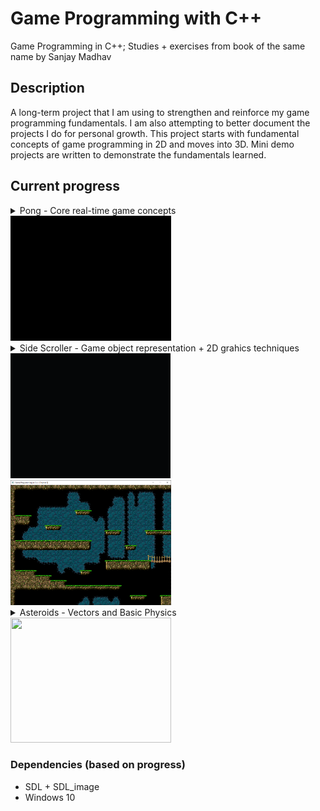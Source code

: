 # Game Programming with C++

Game Programming in C++; Studies + exercises from book of the same name by Sanjay Madhav 

## Description

A long-term project that I am using to strengthen and reinforce my game programming fundamentals.
I am also attempting to better document the projects I do for personal growth.
This project starts with fundamental concepts of game programming in 2D and moves into 3D.
Mini demo projects are written to demonstrate the fundamentals learned.

## Current progress
<details>
<summary>Pong - Core real-time game concepts </summary>
<ul>
<li> Game Loop </li>
<li> Game Updating over time </li>
<li> Game input and output </li>
</ul>
</details>

<img src="Assets/screenshots/ScreenRecord_Ch1_1.gif" style=" width:256.5px; height:200px">

<details>
<summary>Side Scroller - Game object representation + 2D grahics techniques</summary>
<ul>
<li>Game objects representation models</li>
<li>Sprites</li>
<li>Sprite animations</li>
<li>Scrolling backgrounds</li>
<li>Tilemaps</li>
</ul>
</details>

<img src="Assets/screenshots/ScreenRecord_Ch2_1.gif" style=" width:256px ; height:200px">
<img src="Assets/screenshots/chapter_2_screenshot.png" style=" width:256.5px; height:200px">

<details>
<summary>Asteroids - Vectors and Basic Physics</summary>
<ul>
<li> Vector math: Vectors and how they are used in games</li>
<li>Basics of Newtonian physics</li>
<li>Basic movement - Move Component</li>
<li>Keyboard input - Input Component</li>
<li>Collision detection-Circle Component</li>
</ul>
</details>

<img src="Assets/screenshots/ScreenRecord_Ch3_1.gif" style=" width:256.5px; height:200px">

### Dependencies (based on progress)

* SDL + SDL_image
* Windows 10
